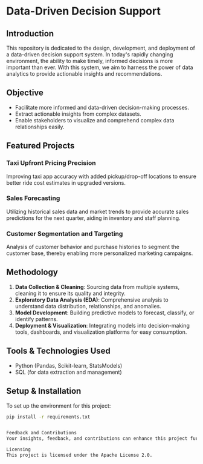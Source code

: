 # Data-Driven Decision Support

## Introduction

This repository is dedicated to the design, development, and deployment of a data-driven decision support system. In today's rapidly changing environment, the ability to make timely, informed decisions is more important than ever. With this system, we aim to harness the power of data analytics to provide actionable insights and recommendations.

## Objective

- Facilitate more informed and data-driven decision-making processes.
- Extract actionable insights from complex datasets.
- Enable stakeholders to visualize and comprehend complex data relationships easily.

## Featured Projects

### Taxi Upfront Pricing Precision
Improving taxi app accuracy with added pickup/drop-off locations to ensure better ride cost estimates in upgraded versions.

### Sales Forecasting 

Utilizing historical sales data and market trends to provide accurate sales predictions for the next quarter, aiding in inventory and staff planning.

### Customer Segmentation and Targeting

Analysis of customer behavior and purchase histories to segment the customer base, thereby enabling more personalized marketing campaigns.

## Methodology

1. **Data Collection & Cleaning**: Sourcing data from multiple systems, cleaning it to ensure its quality and integrity.
2. **Exploratory Data Analysis (EDA)**: Comprehensive analysis to understand data distribution, relationships, and anomalies.
3. **Model Development**: Building predictive models to forecast, classify, or identify patterns.
4. **Deployment & Visualization**: Integrating models into decision-making tools, dashboards, and visualization platforms for easy consumption.

## Tools & Technologies Used

- Python (Pandas, Scikit-learn, StatsModels)
- SQL (for data extraction and management)


## Setup & Installation

To set up the environment for this project:
```bash
pip install -r requirements.txt


Feedback and Contributions
Your insights, feedback, and contributions can enhance this project further. Feel free to open an issue or submit a pull request if you identify areas of improvement or have innovative ideas to share.

Licensing
This project is licensed under the Apache License 2.0.
